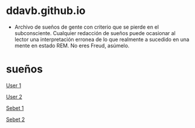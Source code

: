 # ddavb.github.io

- Archivo de sueños de gente con criterio que se pierde en el subconsciente. Cualquier redacción de sueños puede ocasionar al lector una interpretación erronea de lo que realmente a sucedido en una mente en estado REM. No eres Freud, asúmelo.

# sueños

[User 1](./historia/Archivo_sueños_User1.md)

[User 2](./historia/Archivo_sueños_User2.md)

[Sebet 1](./historia/Archivo_sueños_Sebet1.md)

[Sebet 2](./historia/Archivo_sueños_Sebet2.md)



